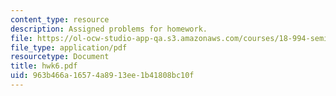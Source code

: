 ```yaml
---
content_type: resource
description: Assigned problems for homework.
file: https://ol-ocw-studio-app-qa.s3.amazonaws.com/courses/18-994-seminar-in-geometry-fall-2004/963b466a16574a8913ee1b41808bc10f_hwk6.pdf
file_type: application/pdf
resourcetype: Document
title: hwk6.pdf
uid: 963b466a-1657-4a89-13ee-1b41808bc10f
---
```

